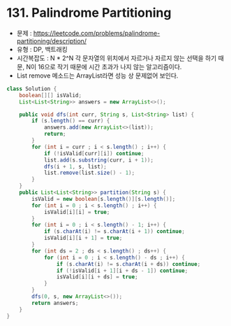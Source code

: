 # 131. Palindrome Partitioning
* 문제 : https://leetcode.com/problems/palindrome-partitioning/description/
* 유형 : DP, 백트래킹
* 시간복잡도 : N * 2^N 각 문자열의 위치에서 자르거나 자르지 않는 선택을 하기 때문, N이 16으로 작기 때문에 시간 초과가 나지 않는 알고리즘이다.
* List remove 메소드는 ArrayList라면 성능 상 문제없어 보인다.
```java
class Solution {
    boolean[][] isValid;
    List<List<String>> answers = new ArrayList<>(); 

    public void dfs(int curr, String s, List<String> list) {
        if (s.length() == curr) {
            answers.add(new ArrayList<>(list));
            return;
        }
        for (int i = curr ; i < s.length() ; i++) {
            if (!isValid[curr][i]) continue;
            list.add(s.substring(curr, i + 1));
            dfs(i + 1, s, list);
            list.remove(list.size() - 1);
        }
    }
    public List<List<String>> partition(String s) {
        isValid = new boolean[s.length()][s.length()];
        for (int i = 0 ; i < s.length() ; i++) {
            isValid[i][i] = true;
        }
        for (int i = 0 ; i < s.length() - 1; i++) {
            if (s.charAt(i) != s.charAt(i + 1)) continue;
            isValid[i][i + 1] = true;
        }
        for (int ds = 2 ; ds < s.length() ; ds++) {
            for (int i = 0 ; i < s.length() - ds ; i++) {
                if (s.charAt(i) != s.charAt(i + ds)) continue;
                if (!isValid[i + 1][i + ds - 1]) continue;
                isValid[i][i + ds] = true;
            }
        }
        dfs(0, s, new ArrayList<>());
        return answers;
    }
}
```
